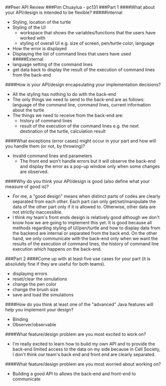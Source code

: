 

##Peer API Review
###Pim Chuaylua - pc131
###Part 1
####What about your API/design is intended to be flexible?
#####Internal
 - Styling, location of the turtle
 - Styling of the UI
	 - workspace that shows the variables/functions that the users have worked with
	 - styling of overall UI e.g. size of screen, pen/turtle color, language
 - How the error is displayed
 - Displaying the list of command lines that users have used
#####External
 - language setting of the command lines
 - get data back to display the result of the execution of command lines from the back-end

####How is your API/design encapsulating your implementation decisions?

 - All the styling has nothing to do with the back-end
 - The only things we need to send to the back-end are as follows: language of the command line, command lines, current information about the turtle
 - The things we need to receive from the back-end are:
	 - history of command lines
	 - result of the execution of the command lines e.g. the next destination of the turtle, calculation result

####What exceptions (error cases) might occur in your part and how will you handle them (or not, by throwing)?

 - Invalid command lines and parameters
	 - The front end won't handle errors but it will observe the back-end and display the error as a pop-up window only when some changes are observed.

####Why do you think your API/design is good (also define what your measure of good is)?

 - For me, a "good design" means when distinct parts of codes are clearly separated from each other. Each part can only get/set/manipulate the data of the other part only if it is allowed to. Otherwise, other data are not strictly inaccessible.
 - I think my team's front ends design is relatively good although we don't know how we are going to implement this yet. It is good because all methods regarding styling of UI/pen/turtle and how to display data from the backend are internal or separated from the back end. On the other hand, we only communicate with the back-end only when we want the results of the execution of command lines, the history of command line execution which happens on the back-end.

###Part 2
####Come up with at least five use cases for your part (it is absolutely fine if they are useful for both teams).

 - displaying errors
 - reset/clear the simulations
 - change the pen color
 - change the brush size
 - save and load the simulations

####How do you think at least one of the "advanced" Java features will help you implement your design?

 - Binding 
 - Observer/observable 

####What feature/design problem are you most excited to work on?

 - I'm really excited to learn how to build my own API and to provide the back-end limited access to the data on my side because in Cell Society, I don't think our team's back end and front end are clearly separated.

####What feature/design problem are you most worried about working on?

 - Building a good API to allows the back-end and front-end to communicate